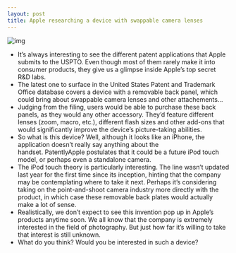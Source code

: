 ```yaml
---
layout: post
title: Apple researching a device with swappable camera lenses
---
```

![img](http://media.idownloadblog.com/wp-content/uploads/2012/06/apple-iphone-swap-lens-patent1.jpg)
* It’s always interesting to see the different patent applications that Apple submits to the USPTO. Even though most of them rarely make it into consumer products, they give us a glimpse inside Apple’s top secret R&D labs.
* The latest one to surface in the United States Patent and Trademark Office database covers a device with a removable back panel, which could bring about swappable camera lenses and other attachements…
* Judging from the filing, users would be able to purchase these back panels, as they would any other accessory. They’d feature different lenses (zoom, macro, etc.), different flash sizes and other add-ons that would significantly improve the device’s picture-taking abilities.
* So what is this device? Well, although it looks like an iPhone, the application doesn’t really say anything about the handset. PatentlyApple postulates that it could be a future iPod touch model, or perhaps even a standalone camera.
* The iPod touch theory is particularly interesting. The line wasn’t updated last year for the first time since its inception, hinting that the company may be contemplating where to take it next. Perhaps it’s considering taking on the point-and-shoot camera industry more directly with the product, in which case these removable back plates would actually make a lot of sense.
* Realistically, we don’t expect to see this invention pop up in Apple’s products anytime soon. We all know that the company is extremely interested in the field of photography. But just how far it’s willing to take that interest is still unknown.
* What do you think? Would you be interested in such a device?

